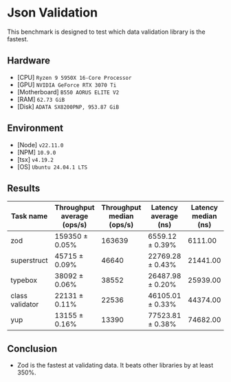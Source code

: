 # Json Validation

This benchmark is designed to test which data validation library is the fastest.

## Hardware

- [CPU] `Ryzen 9 5950X 16-Core Processor`
- [GPU] `NVIDIA GeForce RTX 3070 Ti`
- [Motherboard] `B550 AORUS ELITE V2`
- [RAM] `62.73 GiB`
- [Disk] `ADATA SX8200PNP, 953.87 GiB`

## Environment

- [Node] `v22.11.0`
- [NPM] `10.9.0`
- [tsx] `v4.19.2`
- [OS] `Ubuntu 24.04.1 LTS`

## Results

| Task name       | Throughput average (ops/s) | Throughput median (ops/s) | Latency average (ns) | Latency median (ns) | Samples |
| --------------- | -------------------------- | ------------------------- | -------------------- | ------------------- | ------- |
| zod             | 159350 ± 0.05%             | 163639                    | 6559.12 ± 0.39%      | 6111.00             | 152460  |
| superstruct     | 45715 ± 0.09%              | 46640                     | 22769.28 ± 0.43%     | 21441.00            | 43919   |
| typebox         | 38092 ± 0.06%              | 38552                     | 26487.98 ± 0.20%     | 25939.00            | 37753   |
| class validator | 22131 ± 0.11%              | 22536                     | 46105.01 ± 0.33%     | 44374.00            | 21690   |
| yup             | 13155 ± 0.16%              | 13390                     | 77523.81 ± 0.38%     | 74682.00            | 12900   |

## Conclusion

- Zod is the fastest at validating data. It beats other libraries by at least 350%.
